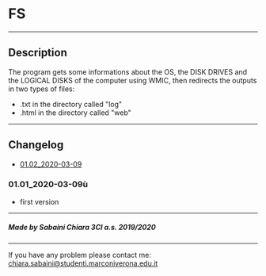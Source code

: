 # FS

---

## Description

The program gets some informations about the OS, the DISK DRIVES and the LOGICAL DISKS of the computer
using WMIC, then redirects the outputs in two types of files:

- .txt in the directory called "log"
- .html in the directory called "web"

---

## Changelog

- [01.02_2020-03-09](#01022020-03-09)

### 01.01_2020-03-09ù

- first version

---

##### Made by Sabaini Chiara 3CI a.s. 2019/2020

---
If you have any problem please contact me:
chiara.sabaini@studenti.marconiverona.edu.it
